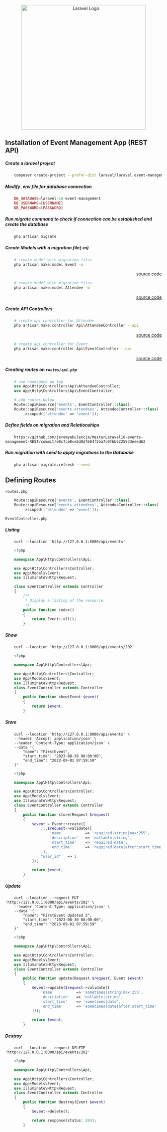 <p align="center"><a href="https://laravel.com" target="_blank"><img src="https://raw.githubusercontent.com/laravel/art/master/logo-lockup/5%20SVG/2%20CMYK/1%20Full%20Color/laravel-logolockup-cmyk-red.svg" width="400" alt="Laravel Logo"></a></p>

## Installation of Event Management App (REST API)

##### Create a laravel project
```bash
    composer create-project --prefer-dist laravel/laravel event-management
```

##### Modify .env file for database connection
```php
    DB_DATABASE=laravel-10-event-management
    DB_USERNAME=[USERNAME]
    DB_PASSWORD=[PASSWORD]
```

##### Run migrate command to check if connection can be established and create the database
```bash
    php artisan migrate
```


##### Create Models with a migration file(-m)
```bash
    # create model with migration files
    php artisan make:model Event -m 
```
<p align="right"><a href="https://github.com/jeremyabulencia/MasterLaravel10-events-management-REST/commit/d7d70495c6afd0d4dc4f9f7582df988dd3a3869f">source code</a></p>

```bash
    # create model with migration files
    php artisan make:model Attendee -m
```
<p align="right"><a href="https://github.com/jeremyabulencia/MasterLaravel10-events-management-REST/commit/1b7a1df6442c8f9a09b563d4e05863f4da223b23">source code</a></p>

##### Create API Controllers
```bash
    # create api controller for Attendee
    php artisan make:controller Api\AttendeeController --api
```
<p align="right"><a href="https://github.com/jeremyabulencia/MasterLaravel10-events-management-REST/commit/cf710283309aa7887da0b4343bf9ff4cb4e91eab">source code</a></p>

```bash
    # create api controller for Event
    php artisan make:controller Api\EventController --api
```
<p align="right"><a href="https://github.com/jeremyabulencia/MasterLaravel10-events-management-REST/commit/36be4b30ac12e03ca3117e74aee89c079ade5452">source code</a></p>

##### Creating routes on `routes/api.php`
```php
    # use namespace on top
    use App\Http\Controllers\Api\AttendeeController;
    use App\Http\Controllers\Api\EventController;

    # add routes below
    Route::apiResource('events', EventController::class);
    Route::apiResource('events.attendees', AttendeeController::class)
        ->scoped(['attendee' => 'event']);
```

##### Define fields on migration and Relationships
```link
    https://github.com/jeremyabulencia/MasterLaravel10-events-management-REST/commit/e0c7ce8ce2d8df604f2ba7c0fbb6225933eeed62
```

##### Run migration with seed to apply migrations to the Database
```bash
    php artisan migrate:refresh --seed
```

## Defining Routes
`routes.php`
```php
    Route::apiResource('events', EventController::class);
    Route::apiResource('events.attendees', AttendeeController::class)
        ->scoped(['attendee' => 'event']);
```
`EventController.php`
##### Listing
```curl
    curl --location 'http://127.0.0.1:8000/api/events'
```
```php
    <?php

    namespace App\Http\Controllers\Api;

    use App\Http\Controllers\Controller;
    use App\Models\Event;
    use Illuminate\Http\Request;

    class EventController extends Controller
    {
        /**
         * Display a listing of the resource.
         */
        public function index()
        {
            return Event::all();
        }
```

##### Show
```curl
    curl --location 'http://127.0.0.1:8000/api/events/202'
```
```php
    <?php

    namespace App\Http\Controllers\Api;

    use App\Http\Controllers\Controller;
    use App\Models\Event;
    use Illuminate\Http\Request;
    class EventController extends Controller
    {
        public function show(Event $event)
        {
            return $event;
        }
```

##### Store
```curl
    curl --location 'http://127.0.0.1:8000/api/events' \
    --header 'Accept: application/json' \
    --header 'Content-Type: application/json' \
    --data '{
        "name": "FirstEvent",
        "start_time": "2023-08-30 08:00:00",
        "end_time": "2023-09-01 07:59:59"
    }'
```
```php
    <?php

    namespace App\Http\Controllers\Api;

    use App\Http\Controllers\Controller;
    use App\Models\Event;
    use Illuminate\Http\Request;
    class EventController extends Controller
    {
        public function store(Request $request)
        {
            $event = Event::create([
                ...$request->validate([
                    'name'          => 'required|string|max:255',
                    'description'   => 'nullable|string',
                    'start_time'    => 'required|date',
                    'end_time'      => 'required|date|after:start_time'
                ]),
                "user_id"   => 1
            ]);

            return $event;
        }
```

##### Update
```curl
    curl --location --request PUT 'http://127.0.0.1:8000/api/events/202' \
    --header 'Content-Type: application/json' \
    --data '{
        "name": "FirstEvent Updated 2",
        "start_time": "2023-08-30 08:00:00",
        "end_time": "2023-09-01 07:59:59"
    }'
```
```php
    <?php

    namespace App\Http\Controllers\Api;

    use App\Http\Controllers\Controller;
    use App\Models\Event;
    use Illuminate\Http\Request;
    class EventController extends Controller
    {
        public function update(Request $request, Event $event)
        {
            $event->update($request->validate([
                'name'          => 'sometimes|string|max:255',
                'description'   => 'nullable|string',
                'start_time'    => 'sometimes|date',
                'end_time'      => 'sometimes|date|after:start_time'
            ]));

            return $event;
        }
```

##### Destroy
```curl
    curl --location --request DELETE 'http://127.0.0.1:8000/api/events/202'
```
```php
    <?php

    namespace App\Http\Controllers\Api;

    use App\Http\Controllers\Controller;
    use App\Models\Event;
    use Illuminate\Http\Request;
    class EventController extends Controller
    {
        public function destroy(Event $event)
        {
            $event->delete();

            return response(status: 204);
        }
```